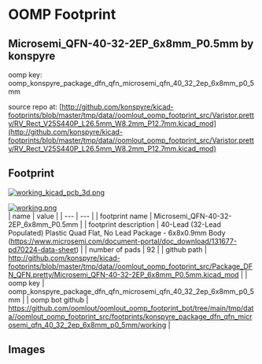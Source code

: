 # OOMP Footprint  
## Microsemi_QFN-40-32-2EP_6x8mm_P0.5mm  by konspyre  
  
oomp key: oomp_konspyre_package_dfn_qfn_microsemi_qfn_40_32_2ep_6x8mm_p0_5mm  
  
source repo at: [http://github.com/konspyre/kicad-footprints/blob/master/tmp/data//oomlout_oomp_footprint_src/Varistor.pretty/RV_Rect_V25S440P_L26.5mm_W8.2mm_P12.7mm.kicad_mod](http://github.com/konspyre/kicad-footprints/blob/master/tmp/data//oomlout_oomp_footprint_src/Varistor.pretty/RV_Rect_V25S440P_L26.5mm_W8.2mm_P12.7mm.kicad_mod)  
## Footprint  
  
[![working_kicad_pcb_3d.png](working_kicad_pcb_3d_600.png)](working_kicad_pcb_3d.png)  
  
[![working.png](working_600.png)](working.png)  
| name | value | 
| --- | --- | 
| footprint name | Microsemi_QFN-40-32-2EP_6x8mm_P0.5mm | 
| footprint description | 40-Lead (32-Lead Populated) Plastic Quad Flat, No Lead Package - 6x8x0.9mm Body (https://www.microsemi.com/document-portal/doc_download/131677-pd70224-data-sheet) | 
| number of pads | 92 | 
| github path | http://github.com/konspyre/kicad-footprints/blob/master/tmp/data//oomlout_oomp_footprint_src/Package_DFN_QFN.pretty/Microsemi_QFN-40-32-2EP_6x8mm_P0.5mm.kicad_mod | 
| oomp key | oomp_konspyre_package_dfn_qfn_microsemi_qfn_40_32_2ep_6x8mm_p0_5mm | 
| oomp bot github | https://github.com/oomlout/oomlout_oomp_footprint_bot/tree/main/tmp/data//oomlout_oomp_footprint_src/footprints/konspyre_package_dfn_qfn_microsemi_qfn_40_32_2ep_6x8mm_p0_5mm/working | 
## Images  

